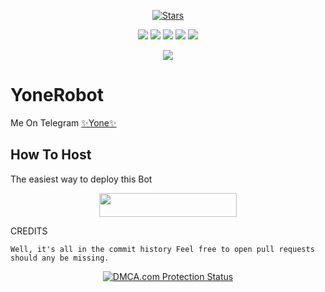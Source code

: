 <p align="center">
    <a href="https://github.com/Roninopp/YoneRobot/stargazers"><img src="https://img.shields.io/github/stars/noob-kittu/YoneRobot?label=Stars&style=flat-square&logo=github&color=F10070" alt="Stars" /></a>
</p>
<p align="center">
    <a href="https://github.com/Roninopp/YoneRobot"> <img src="https://img.shields.io/github/repo-size/Roninopp/YoneRobott?color=orange&logo=github&logoColor=green&style=for-the-badge" /></a>
    <a href="https://github.com/Roninopp/YoneRobot/commits/prince"> <img src="https://img.shields.io/github/last-commit/Roninopp/YoneRobot?color=blue&logo=github&logoColor=green&style=for-the-badge" /></a>
    <a href="https://github.com/Roninopp/YoneRobot/issues"> <img src="https://img.shields.io/github/issues/Roninopp/YoneRobot?color=blueviolet&logo=github&logoColor=green&style=for-the-badge" /></a>
    <a href="https://github.com/Roninopp/YoneRobot/network/members"> <img src="https://img.shields.io/github/forks/Roninopp/YoneRobot?color=red&logo=github&logoColor=green&style=for-the-badge" /></a>  
    <a href="https://pypi.org/project/Telethon/"> <img src="https://img.shields.io/pypi/v/telethon?color=yellow&label=telethon&logo=python&logoColor=green&style=for-the-badge" /></a>
</p>

<p align="center">
  <img src="https://telegra.ph/file/7e61fe06a9c02747249c4.jpg">
</p>

# YoneRobot
Me On Telegram [✨Yone✨](https://t.me/Yone_Robot)

## How To Host
The easiest way to deploy this Bot
<p align="center"><a href="https://heroku.com/deploy?template=https://github.com/noob-kittu/YoneRobot"> <img src="https://img.shields.io/badge/Deploy%20To%20Heroku-black?style=for-the-badge&logo=heroku" width="220" height="38.45"/></a></p>
 
CREDITS
```
Well, it's all in the commit history Feel free to open pull requests should any be missing.

```

<p align="center">
    <a href="//www.dmca.com/Protection/Status.aspx?ID=899e4481-3dc5-49f5-98f2-abf0e5d051b8" title="DMCA.com Protection Status" class="dmca-badge"> <img src="https://images.dmca.com/Badges/dmca_protected_sml_120n.png?ID=899e4481-3dc5-49f5-98f2-abf0e5d051b8"  alt="DMCA.com Protection Status" /></a>  
</p>

